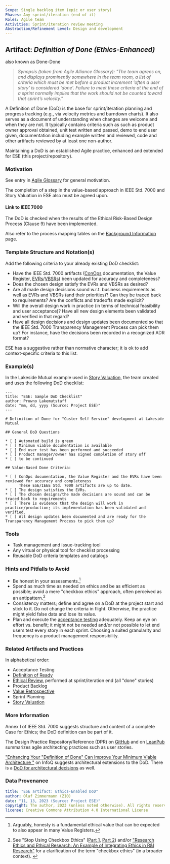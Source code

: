 ```yaml
---
Scope: Single backlog item (epic or user story)
Phases: Any sprint/iteration (end of it)
Roles: Agile team
Activities: Sprint/iteration review meeting  
Abstraction/Refinement Level: Design and development
---
```


Artifact: *Definition of Done (Ethics-Enhanced)*
------------------------------------------------
also known as Done-Done

> *Synopsis (taken from Agile Alliance Glossary): "The team agrees on, and displays prominently somewhere in the team room, a list of criteria which must be met before a product increment 'often a user story' is considered 'done'. Failure to meet these criteria at the end of a sprint normally implies that the work should not be counted toward that sprint’s velocity."*

A Definition of Done (DoD) is the base for sprint/iteration planning and progress tracking (e.g., via velocity metrics and burndown charts). It also serves as a document of understanding when changes are welcome and when they are not. It typically contains criteria such as such as product owner approval obtained, unit test written and passed, demo to end user given, documentation including example written and reviewed, code and other artifacts reviewed by at least one non-author.

Maintaining a DoD is an established Agile practice, enhanced and extended for ESE (this project/repository). 


### Motivation 

See entry in [Agile Glossary](https://www.agilealliance.org/glossary/definition-of-done/) for general motivation. 

The completion of a step in the value-based approach in IEEE Std. 7000 and Story Valuation in ESE also must be agreed upon.


#### Link to IEEE 7000

The DoD is checked when the results of the Ethical Risk-Based Design Process (Clause 9) have been implemented. 

Also refer to the process mapping tables on the [Background Information](/ESE-BackgroundInformation.md#from-agile-practices-to-ieee-std-7000-concepts) page.


### Template Structure and Notation(s)

Add the following criteria to your already existing DoD checklist: 

* Have the IEEE Std. 7000 artifacts ([ConOps](/ESE-Glossary.md#conops) documentation, the Value Register, [EVRs](/ESE-Glossary.md#evr)/[VBSRs](/ESE-Glossary.md#vbsr)) been updated for accuracy and completeness? 
* Does the chosen design satisfy the EVRs and VBSRs as desired? 
* Are all made design decisions sound w.r.t. business requirements as well as EVRs and VBSRs (and their priorities)? Can they be traced back to requirements? Are the conflicts and tradeoffs made explicit? 
* Will the overall design work in practice (in terms of technical feasibility and user acceptance)? Have all new design elements been validated and verified in that regard? 
* Have all design decisions and design updates been documented so that the IEEE Std. 7000 Transparency Management Process can pick them up? For instance, have the decisions been recorded in a recognized ADR format<!-- example: [MADR](https://github.com/adr/madr/blob/main/template/adr-template.md)-->?

ESE has a suggestive rather than normative character; it is ok to add context-specific criteria to this list.


### Example(s)

In the Lakeside Mutual example used in [Story Valuation](ESE-StoryValuation.md), the team created and uses the following DoD checklist: 

~~~
---
title: "ESE: Sample DoD Checklist"
author: Prowno Lakemutstaff
date: "mm, dd, yyyy (Source: Project ESE)"
---

# Definition of Done for "Custer Self Service" development at Lakeside Mutual 

## General DoD Questions

* [ ] Automated build is green
* [ ] Minimum viable documentation is available
* [ ] End user test has been performed and succeeded
* [ ] Product manager/owner has signed completion of story off 
* [ ] to be continued

## Value-Based Done Criteria: 

* [ ] ConOps documentation, the Value Register and the EVRs have been reviewed for accuracy and completeness
      These ESE/IEEE Std. 7000 artifacts are up to date.
* [ ] The design satisfies the EVRs. 
* [ ] The chosen designs/the made decisions are sound and can be traced back to requirements
* [ ] There is evidence that the design will work in practice/production; its implementation has been validated and verified.
* [ ] All design updates been documented and are ready for the Transparency Management Process to pick them up? 
~~~


### Tools

* Task management and issue-tracking tool
* Any virtual or physical tool for checklist processing
* Reusable DoD criteria templates and catalogs 


### Hints and Pitfalls to Avoid

* Be honest in your assessments.[^1] 
* Spend as much time as needed on ethics and be as efficient as possible; avoid a mere "checkbox ethics" approach, often perceived as an antipattern.[^2]  
* Consistency matters; define and agree on a DoD at the project start and stick to it. Do not change the criteria in flight. Otherwise, the practice might yield false data and lose its value.
* Plan and execute the [acceptance testing](https://www.agilealliance.org/glossary/acceptance) adequately. Keep an eye on effort vs. benefit; it might not be needed and/or not possible to let end users test every story in each sprint. Choosing a suited granularity and frequency is a product management responsibility.
  
[^1]: Arguably, honesty is a fundamental ethical value that can be expected to also appear in many Value Registers.

[^2]: See "Stop Using Checkbox Ethics" ([Part 1](https://activemind.ai/blog/checkboxing1/), [Part 2](https://activemind.ai/blog/checkboxing2/)) and/or ["Research Ethics and Ethical Research: An Example of Integrating Ethics in R&I Research"](https://link.springer.com/article/10.1007/s41125-023-00096-0) for a clarification of the term "checkbox ethics" (in a broader context). <!-- https://www.researchgate.net/publication/372540560_AI_governance_themes_knowledge_gaps_and_future_agendas -->

### Related Artifacts and Practices 

In alphabetical order: 

* Acceptance Testing
* [Definition of Ready](ESE-DefinitionOfReady.md)
* [Ethical Review](ESE-EthicalReview.md), performed at sprint/iteration end (all "done" stories)
* Product Backlog 
* [Value Retrospective](ESE-ValueRetrospective.md)
* Sprint Planning
* [Story Valuation](ESE-StoryValuation.md)
  

### More Information

Annex I of IEEE Std. 7000 suggests structure and content of a complete Case for Ethics; the DoD definition can be part of it.

The Design Practice Repository/Reference (DPR) on [GitHub](https://github.com/socadk/design-practice-repository) and on [LeanPub](https://leanpub.com/dpr) summarizes agile architecting practices such as user stories.

["Enhancing Your "Definition of Done" Can Improve Your Minimum Viable Architecture "](https://www.infoq.com/articles/definition-of-done-mva/) on InfoQ suggests architectural extensions to the DoD. There is a [DoD for architectural decisions](https://medium.com/olzzio/a-definition-of-done-for-architectural-decisions-426cf5a952b9) as well.


### Data Provenance 

```yaml
title: "ESE artifact: Ethics-Enabled DoD"
author: Olaf Zimmermann (ZIO)
date: "11, 13, 2023 (Source: Project ESE)"
copyright: The author, 2023 (unless noted otherwise). All rights reserved.
license: Creative Commons Attribution 4.0 International License
```
